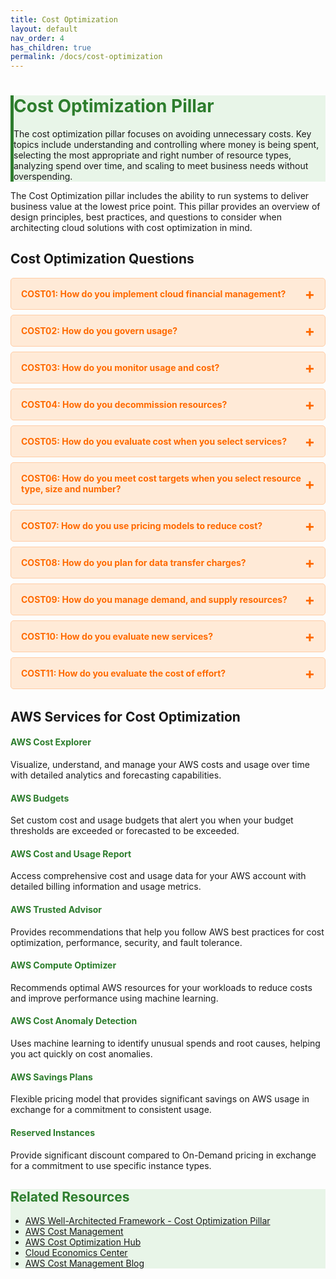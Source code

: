 ```yaml
---
title: Cost Optimization
layout: default
nav_order: 4
has_children: true
permalink: /docs/cost-optimization
---
```


<div class="pillar-header">
  <h1>Cost Optimization Pillar</h1>
  <p>The cost optimization pillar focuses on avoiding unnecessary costs. Key topics include understanding and controlling where money is being spent, selecting the most appropriate and right number of resource types, analyzing spend over time, and scaling to meet business needs without overspending.</p>
</div>

The Cost Optimization pillar includes the ability to run systems to deliver business value at the lowest price point. This pillar provides an overview of design principles, best practices, and questions to consider when architecting cloud solutions with cost optimization in mind.

## Cost Optimization Questions

<div class="question-accordion">
  <div class="question-button">
    <a href="javascript:void(0);">COST01: How do you implement cloud financial management?</a>
    <div class="question-content">
      <ul>
        <li><a href="./cost-optimization/COST01.html">View all COST01 best practices</a></li>
        <li><a href="./cost-optimization/COST01-BP01.html">COST01-BP01: Establish a cost optimization function</a></li>
        <li><a href="./cost-optimization/COST01-BP02.html">COST01-BP02: Establish a partnership between finance and technology</a></li>
        <li><a href="./cost-optimization/COST01-BP03.html">COST01-BP03: Establish cloud budgets and forecasts</a></li>
        <li><a href="./cost-optimization/COST01-BP04.html">COST01-BP04: Implement cost awareness in your organizational processes</a></li>
        <li><a href="./cost-optimization/COST01-BP05.html">COST01-BP05: Report and notify on cost optimization</a></li>
        <li><a href="./cost-optimization/COST01-BP06.html">COST01-BP06: Monitor cost proactively</a></li>
        <li><a href="./cost-optimization/COST01-BP07.html">COST01-BP07: Keep up to date with new service releases</a></li>
        <li><a href="./cost-optimization/COST01-BP08.html">COST01-BP08: Create a cost-aware culture</a></li>
        <li><a href="./cost-optimization/COST01-BP09.html">COST01-BP09: Quantify business value delivered through cost optimization</a></li>
      </ul>
    </div>
  </div>
  
  <div class="question-button">
    <a href="javascript:void(0);">COST02: How do you govern usage?</a>
    <div class="question-content">
      <ul>
        <li><a href="./cost-optimization/COST02.html">View all COST02 best practices</a></li>
        <li><a href="./cost-optimization/COST02-BP01.html">COST02-BP01: Develop policies based on your organization requirements</a></li>
        <li><a href="./cost-optimization/COST02-BP02.html">COST02-BP02: Implement goals and targets</a></li>
        <li><a href="./cost-optimization/COST02-BP03.html">COST02-BP03: Implement an account structure</a></li>
        <li><a href="./cost-optimization/COST02-BP04.html">COST02-BP04: Implement groups and roles</a></li>
        <li><a href="./cost-optimization/COST02-BP05.html">COST02-BP05: Implement cost controls</a></li>
        <li><a href="./cost-optimization/COST02-BP06.html">COST02-BP06: Track project lifecycle</a></li>
      </ul>
    </div>
  </div>
  
  <div class="question-button">
    <a href="javascript:void(0);">COST03: How do you monitor usage and cost?</a>
    <div class="question-content">
      <ul>
        <li><a href="./cost-optimization/COST03.html">View all COST03 best practices</a></li>
        <li><a href="./cost-optimization/COST03-BP01.html">COST03-BP01: Configure detailed information sources</a></li>
        <li><a href="./cost-optimization/COST03-BP02.html">COST03-BP02: Identify cost attribution categories</a></li>
        <li><a href="./cost-optimization/COST03-BP03.html">COST03-BP03: Establish organization metrics</a></li>
        <li><a href="./cost-optimization/COST03-BP04.html">COST03-BP04: Configure billing and cost management tools</a></li>
        <li><a href="./cost-optimization/COST03-BP05.html">COST03-BP05: Add organization information to cost and usage</a></li>
        <li><a href="./cost-optimization/COST03-BP06.html">COST03-BP06: Allocate costs based on workload metrics</a></li>
      </ul>
    </div>
  </div>
  
  <div class="question-button">
    <a href="javascript:void(0);">COST04: How do you decommission resources?</a>
    <div class="question-content">
      <ul>
        <li><a href="./cost-optimization/COST04.html">View all COST04 best practices</a></li>
        <li><a href="./cost-optimization/COST04-BP01.html">COST04-BP01: Track resources over their lifetime</a></li>
        <li><a href="./cost-optimization/COST04-BP02.html">COST04-BP02: Implement a decommissioning process</a></li>
        <li><a href="./cost-optimization/COST04-BP03.html">COST04-BP03: Decommission resources</a></li>
        <li><a href="./cost-optimization/COST04-BP04.html">COST04-BP04: Decommission resources automatically</a></li>
        <li><a href="./cost-optimization/COST04-BP05.html">COST04-BP05: Enforce data retention policies</a></li>
      </ul>
    </div>
  </div>
  
  <div class="question-button">
    <a href="javascript:void(0);">COST05: How do you evaluate cost when you select services?</a>
    <div class="question-content">
      <ul>
        <li><a href="./cost-optimization/COST05.html">View all COST05 best practices</a></li>
        <li><a href="./cost-optimization/COST05-BP01.html">COST05-BP01: Identify organization requirements for cost</a></li>
        <li><a href="./cost-optimization/COST05-BP02.html">COST05-BP02: Analyze all components of this workload</a></li>
        <li><a href="./cost-optimization/COST05-BP03.html">COST05-BP03: Perform a thorough analysis of each component</a></li>
        <li><a href="./cost-optimization/COST05-BP04.html">COST05-BP04: Select components of this workload to optimize cost in line with organization priorities</a></li>
        <li><a href="./cost-optimization/COST05-BP05.html">COST05-BP05: Perform cost analysis for different usage over time</a></li>
        <li><a href="./cost-optimization/COST05-BP06.html">COST05-BP06: Implement processes to monitor service costs</a></li>
      </ul>
    </div>
  </div>
  
  <div class="question-button">
    <a href="javascript:void(0);">COST06: How do you meet cost targets when you select resource type, size and number?</a>
    <div class="question-content">
      <ul>
        <li><a href="./cost-optimization/COST06.html">View all COST06 best practices</a></li>
        <li><a href="./cost-optimization/COST06-BP01.html">COST06-BP01: Perform cost modeling</a></li>
        <li><a href="./cost-optimization/COST06-BP02.html">COST06-BP02: Select resource type, size, and number based on data</a></li>
        <li><a href="./cost-optimization/COST06-BP03.html">COST06-BP03: Select resource type, size, and number automatically based on metrics</a></li>
        <li><a href="./cost-optimization/COST06-BP04.html">COST06-BP04: Load test different resource types and sizes</a></li>
      </ul>
    </div>
  </div>
  
  <div class="question-button">
    <a href="javascript:void(0);">COST07: How do you use pricing models to reduce cost?</a>
    <div class="question-content">
      <ul>
        <li><a href="./cost-optimization/COST07.html">View all COST07 best practices</a></li>
        <li><a href="./cost-optimization/COST07-BP01.html">COST07-BP01: Perform analysis on the workload usage</a></li>
        <li><a href="./cost-optimization/COST07-BP02.html">COST07-BP02: Choose regions based on cost</a></li>
        <li><a href="./cost-optimization/COST07-BP03.html">COST07-BP03: Select third-party agreements with cost-efficient terms</a></li>
        <li><a href="./cost-optimization/COST07-BP04.html">COST07-BP04: Implement pricing models for all components of this workload</a></li>
        <li><a href="./cost-optimization/COST07-BP05.html">COST07-BP05: Perform regular analysis of benefit and coverage</a></li>
      </ul>
    </div>
  </div>
  
  <div class="question-button">
    <a href="javascript:void(0);">COST08: How do you plan for data transfer charges?</a>
    <div class="question-content">
      <ul>
        <li><a href="./cost-optimization/COST08.html">View all COST08 best practices</a></li>
        <li><a href="./cost-optimization/COST08-BP01.html">COST08-BP01: Perform data transfer modeling</a></li>
        <li><a href="./cost-optimization/COST08-BP02.html">COST08-BP02: Select components to optimize data transfer cost</a></li>
        <li><a href="./cost-optimization/COST08-BP03.html">COST08-BP03: Implement services to reduce data transfer costs</a></li>
      </ul>
    </div>
  </div>
  
  <div class="question-button">
    <a href="javascript:void(0);">COST09: How do you manage demand, and supply resources?</a>
    <div class="question-content">
      <ul>
        <li><a href="./cost-optimization/COST09.html">View all COST09 best practices</a></li>
        <li><a href="./cost-optimization/COST09-BP01.html">COST09-BP01: Perform an analysis on the workload demand</a></li>
        <li><a href="./cost-optimization/COST09-BP02.html">COST09-BP02: Implement a buffer or throttle to manage demand</a></li>
        <li><a href="./cost-optimization/COST09-BP03.html">COST09-BP03: Supply resources dynamically</a></li>
      </ul>
    </div>
  </div>
  
  <div class="question-button">
    <a href="javascript:void(0);">COST10: How do you evaluate new services?</a>
    <div class="question-content">
      <ul>
        <li><a href="./cost-optimization/COST10.html">View all COST10 best practices</a></li>
        <li><a href="./cost-optimization/COST10-BP01.html">COST10-BP01: Develop a workload review process</a></li>
        <li><a href="./cost-optimization/COST10-BP02.html">COST10-BP02: Review and analyze this workload regularly</a></li>
        <li><a href="./cost-optimization/COST10-BP03.html">COST10-BP03: Implement new service evaluation automation</a></li>
      </ul>
    </div>
  </div>
  
  <div class="question-button">
    <a href="javascript:void(0);">COST11: How do you evaluate the cost of effort?</a>
    <div class="question-content">
      <ul>
        <li><a href="./cost-optimization/COST11.html">View all COST11 best practices</a></li>
        <li><a href="./cost-optimization/COST11-BP01.html">COST11-BP01: Perform thorough analysis of the effort required</a></li>
      </ul>
    </div>
  </div>
</div>

## AWS Services for Cost Optimization

<div class="aws-service">
  <div class="aws-service-content">
    <h4>AWS Cost Explorer</h4>
    <p>Visualize, understand, and manage your AWS costs and usage over time with detailed analytics and forecasting capabilities.</p>
  </div>
</div>

<div class="aws-service">
  <div class="aws-service-content">
    <h4>AWS Budgets</h4>
    <p>Set custom cost and usage budgets that alert you when your budget thresholds are exceeded or forecasted to be exceeded.</p>
  </div>
</div>

<div class="aws-service">
  <div class="aws-service-content">
    <h4>AWS Cost and Usage Report</h4>
    <p>Access comprehensive cost and usage data for your AWS account with detailed billing information and usage metrics.</p>
  </div>
</div>

<div class="aws-service">
  <div class="aws-service-content">
    <h4>AWS Trusted Advisor</h4>
    <p>Provides recommendations that help you follow AWS best practices for cost optimization, performance, security, and fault tolerance.</p>
  </div>
</div>

<div class="aws-service">
  <div class="aws-service-content">
    <h4>AWS Compute Optimizer</h4>
    <p>Recommends optimal AWS resources for your workloads to reduce costs and improve performance using machine learning.</p>
  </div>
</div>

<div class="aws-service">
  <div class="aws-service-content">
    <h4>AWS Cost Anomaly Detection</h4>
    <p>Uses machine learning to identify unusual spends and root causes, helping you act quickly on cost anomalies.</p>
  </div>
</div>

<div class="aws-service">
  <div class="aws-service-content">
    <h4>AWS Savings Plans</h4>
    <p>Flexible pricing model that provides significant savings on AWS usage in exchange for a commitment to consistent usage.</p>
  </div>
</div>

<div class="aws-service">
  <div class="aws-service-content">
    <h4>Reserved Instances</h4>
    <p>Provide significant discount compared to On-Demand pricing in exchange for a commitment to use specific instance types.</p>
  </div>
</div>

<div class="related-resources">
  <h2>Related Resources</h2>
  <ul>
    <li><a href="https://docs.aws.amazon.com/wellarchitected/latest/cost-optimization-pillar/welcome.html">AWS Well-Architected Framework - Cost Optimization Pillar</a></li>
    <li><a href="https://aws.amazon.com/aws-cost-management/">AWS Cost Management</a></li>
    <li><a href="https://aws.amazon.com/aws-cost-management/cost-optimization-hub/">AWS Cost Optimization Hub</a></li>
    <li><a href="https://aws.amazon.com/economics/">Cloud Economics Center</a></li>
    <li><a href="https://aws.amazon.com/blogs/aws-cost-management/">AWS Cost Management Blog</a></li>
  </ul>
</div>

<style>
.pillar-header {
  background-color: #e8f5e8;
  border-left: 5px solid #2d7d2d;
}

.pillar-header h1 {
  color: #2d7d2d;
}

.question-accordion {
  margin-bottom: 2rem;
}

.question-button {
  border: 1px solid #ffcca5;
  border-radius: 5px;
  margin-bottom: 0.5rem;
  background-color: #ffead7;
  overflow: hidden;
}

.question-button > a {
  display: block;
  padding: 1rem;
  color: #ff6a00;
  font-weight: bold;
  text-decoration: none;
  position: relative;
}

.question-button > a:after {
  content: var(--after-content, '+');
  position: absolute;
  right: 1rem;
  top: 50%;
  transform: translateY(-50%);
  font-size: 1.5rem;
}

.question-button > a:hover {
  background-color: #ffcca5;
}

.question-content {
  display: none;
  padding: 0 1rem 1rem 1rem;
  background-color: #fff;
  border-top: 1px solid #ffcca5;
}

.question-content ul {
  list-style-type: none;
  padding-left: 0;
  margin-top: 0.5rem;
}

.question-content li {
  margin-bottom: 0.5rem;
}

.question-content li a {
  color: #ff6a00;
  text-decoration: none;
}

.question-content li a:hover {
  text-decoration: underline;
}

.aws-service-content h4 {
  color: #2d7d2d;
}

.related-resources {
  background-color: #e8f5e8;
}

.related-resources h2 {
  color: #2d7d2d;
}
</style>

<script src="/assets/js/cost-optimization-accordion.js"></script>
